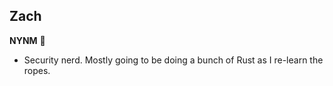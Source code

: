 ## Zach

**NYNM** 🥳

- Security nerd. Mostly going to be doing a bunch of Rust as I re-learn the ropes.
